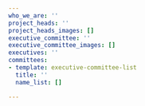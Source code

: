 ```yaml
---
who_we_are: ''
project_heads: ''
project_heads_images: []
executive_committee: ''
executive_committee_images: []
executives: ''
committees:
- template: executive-committee-list
  title: ''
  name_list: []

---
```

